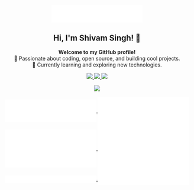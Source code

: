 
<p align="center">
  <a href="https://github.com/shivamsingh163248">
    <img align="center" width="49%" src="./header.svg" />
  </a>
</p>

<h2 align="center">Hi, I'm Shivam Singh! 👋</h2>

<p align="center">
  <b>Welcome to my GitHub profile!</b><br>
  🚀 Passionate about coding, open source, and building cool projects.<br>
  🌱 Currently learning and exploring new technologies.
</p>

<p align="center">
  <a href="https://github.com/shivamsingh163248">
    <img src="https://img.shields.io/github/followers/shivamsingh163248?label=Follow&style=social"/>
  </a>
  <a href="mailto:shivamsingh163248@gmail.com">
    <img src="https://img.shields.io/badge/email-D14836?style=flat&logo=gmail&logoColor=white"/>
  </a>
  <a href="https://www.linkedin.com/in/shivamsingh163248/">
    <img src="https://img.shields.io/badge/LinkedIn-blue?style=flat&logo=linkedin"/>
  </a>
</p>

<p align="center">
  <a href="https://user-badge.committers.top/australia_private/shivamsingh163248">
    <img src="https://user-badge.committers.top/australia_private/shivamsingh163248.svg"/>
  </a>
</p>

<p align="center">
  <a href="https://github.com/shivamsingh163248">
    <img align="center" width="49%" src="./repositories.svg" />
  </a>
  <a href="https://github.com/shivamsingh163248">
    <img align="center" width="49%" src="./acti_comm.svg" />
  </a>
  <a href="https://github.com/shivamsingh163248">
    <img align="center" width="49%" src="./iso_calender.svg" />
  </a>
  <a href="https://github.com/shivamsingh163248">
    <img align="center" width="49%" src="./issue_pr_lang.svg" />
  </a>
  <a href="https://github.com/shivamsingh163248">
    <img align="center" width="49%" src="./github-habits.svg" />
  </a>
  <a href="https://github.com/shivamsingh163248">
    <img align="center" width="49%" src="./achievements.svg" />
  </a>
</p>

